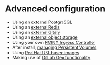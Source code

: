 # Advanced configuration

- Using an [external PostgreSQL](external-db/index.md)
- Using an [external Redis](external-redis/index.md)
- Using an [external Gitaly](external-gitaly/index.md)
- Using an [external object storage](external-object-storage/index.md)
- Using your own [NGINX Ingress Controller](external-nginx/index.md)
- After install, [managing Persistent Volumes](persistent-volumes/index.md)
- Using [Red Hat UBI-based images](ubi/index.md)
- Making use of [GitLab Geo functionality](geo/index.md)
